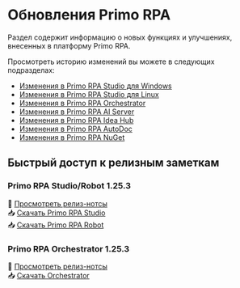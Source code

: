 # Обновления Primo RPA
Раздел содержит информацию о новых функциях и улучшениях, внесенных в платформу Primo RPA.

Просмотреть историю изменений вы можете в следующих подразделах:

* [Изменения в Primo RPA Studio для Windows](https://docs.primo-rpa.ru/primo-rpa/release-notes/studio)
* [Изменения в Primo RPA Studio для Linux](https://docs.primo-rpa.ru/primo-rpa/release-notes/studio-linux)
* [Изменения в Primo RPA Orchestrator](https://docs.primo-rpa.ru/primo-rpa/release-notes/orch)
* [Изменения в Primo RPA AI Server](https://docs.primo-rpa.ru/primo-rpa/release-notes/ai-server)
* [Изменения в Primo RPA Idea Hub](https://docs.primo-rpa.ru/primo-rpa/release-notes/idea-hub)
* [Изменения в Primo RPA AutoDoc](https://docs.primo-rpa.ru/primo-rpa/release-notes/autodoc)
* [Изменения в Primo RPA NuGet](https://docs.primo-rpa.ru/primo-rpa/release-notes/packages)

## Быстрый доступ к релизным заметкам

###  Primo RPA Studio/Robot 1.25.3 
📄 [Просмотреть релиз-нотсы](https://docs.primo-rpa.ru/primo-rpa/release-notes/studio/studio-1.25.3)  
📥 [Скачать Primo RPA Studio](https://disk.primo-rpa.ru/index.php/s/t9BHBjR6PP06Yax?path=%2FRelease%2FStudio)  
📥 [Скачать Primo RPA Robot](https://disk.primo-rpa.ru/index.php/s/t9BHBjR6PP06Yax?path=%2FRelease%2FRobot)

###  Primo RPA Orchestrator 1.25.3 
📄 [Просмотреть релиз-нотсы](https://docs.primo-rpa.ru/primo-rpa/release-notes/orch/orch-1.25.3)  
📥 [Скачать Orchestrator](https://disk.primo-rpa.ru/index.php/s/t9BHBjR6PP06Yax?path=%2FRelease%2FOrchestrator)  

